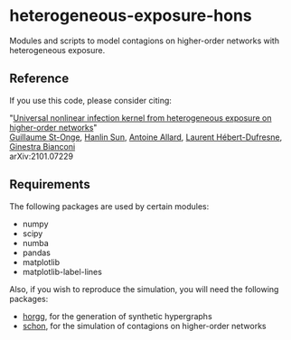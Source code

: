 # heterogeneous-exposure-hons

Modules and scripts to model contagions on higher-order networks with heterogeneous exposure.

## Reference

If you use this code, please consider citing:

"[Universal nonlinear infection kernel from heterogeneous exposure on higher-order networks](https://arxiv.org/abs/2101.07229)" <br>
[Guillaume St-Onge](https://www.gstonge.ca), [Hanlin Sun](https://scholar.google.com/citations?user=b3mTmVgAAAAJ&hl=zh-CN), [Antoine Allard](https://antoineallard.github.io), [Laurent Hébert-Dufresne](https://laurenthebertdufresne.github.io), [Ginestra Bianconi](https://maths.qmul.ac.uk/~gbianconi/) <br>
arXiv:2101.07229

## Requirements

The following packages are used by certain modules:

- numpy
- scipy
- numba
- pandas
- matplotlib
- matplotlib-label-lines

Also, if you wish to reproduce the simulation, you will need the following
packages:

- [horgg](https://github.com/gstonge/horgg), for the generation of synthetic hypergraphs
- [schon](https://github.com/gstonge/schon), for the simulation of contagions on higher-order networks
